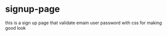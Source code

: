 # signup-page
 this is a sign up page that validate emain user password   with css for making good look
